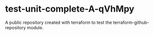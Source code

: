 # test-unit-complete-A-qVhMpy
A public repository created with terraform to test the terraform-github-repository module.
